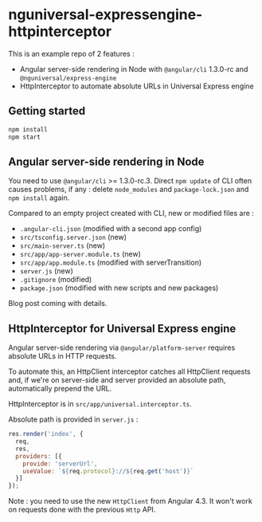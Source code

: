 # nguniversal-expressengine-httpinterceptor

This is an example repo of 2 features :
- Angular server-side rendering in Node with `@angular/cli` 1.3.0-rc and `@nguniversal/express-engine`
- HttpInterceptor to automate absolute URLs in Universal Express engine

## Getting started

```bash
npm install
npm start
```

## Angular server-side rendering in Node

You need to use `@angular/cli` >= 1.3.0-rc.3. Direct `npm update` of CLI often causes problems, if any : delete `node_modules` and `package-lock.json` and `npm install` again.

Compared to an empty project created with CLI, new or modified files are :

- `.angular-cli.json` (modified with a second app config)
- `src/tsconfig.server.json` (new)
- `src/main-server.ts` (new)
- `src/app/app-server.module.ts` (new)
- `src/app/app.module.ts` (modified with serverTransition)
- `server.js` (new)
- `.gitignore` (modified)
- `package.json` (modified with new scripts and new packages)

Blog post coming with details.

## HttpInterceptor for Universal Express engine

Angular server-side rendering via `@angular/platform-server` requires absolute URLs in HTTP requests.

To automate this, an HttpClient interceptor catches all HttpClient requests and, if we're on server-side and server provided an absolute path, automatically prepend the URL.

HttpInterceptor is in `src/app/universal.interceptor.ts`.

Absolute path is provided in `server.js` :

```js
res.render('index', {
  req,
  res,
  providers: [{
    provide: 'serverUrl',
    useValue: `${req.protocol}://${req.get('host')}`
  }]
});
```

Note : you need to use the new `HttpClient` from Angular 4.3. It won't work on requests done with the previous `Http` API.
